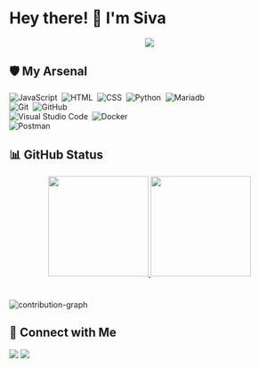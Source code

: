 <!-- Introduction -->
# Hey there! 👋 I'm Siva
<p align="center">
  <a href="https://github.com/siva2251/readme-typing-svg"><img src="https://readme-typing-svg.herokuapp.com/?font=&weight=10000&duration=1500&pause=1000&color=961EB6&center=true&vCenter=true&random=true&width=435&lines=Computer+Science+Undergraduate;Full+Stack+Developer;Open+Source+Evangelist;"></a>
</p>

<!-- Tech Stack -->
## 🛡️ My Arsenal

![JavaScript](https://img.shields.io/badge/-JavaScript-05122A?style=flat&logo=javascript)&nbsp;
![HTML](https://img.shields.io/badge/-HTML-05122A?style=flat&logo=HTML5)&nbsp;
![CSS](https://img.shields.io/badge/-CSS-05122A?style=flat&logo=CSS3&logoColor=1572B6)&nbsp;
![Python](https://img.shields.io/badge/-Python-05122A?style=flat&logo=python)&nbsp;
![Mariadb](https://img.shields.io/badge/-Mariadb-05122A?style=flat&logo=mariadb)&nbsp;
<br>
![Git](https://img.shields.io/badge/-Git-05122A?style=flat&logo=git)&nbsp;
![GitHub](https://img.shields.io/badge/-GitHub-05122A?style=flat&logo=github)&nbsp;
<br>
![Visual Studio Code](https://img.shields.io/badge/-Visual%20Studio%20Code-05122A?style=flat&logo=visual-studio-code&logoColor=007ACC)&nbsp;
![Docker](https://img.shields.io/badge/-Docker-05122A?style=flat&logo=docker)&nbsp;
<br>
![Postman](https://img.shields.io/badge/-Postman-05122A?style=flat&logo=postman)&nbsp;


<!-- GitHub Stats -->
## 📊 GitHub Status

<p align="center">
<a href="https://github.com/siva2251">
  <img height="180em"  src="https://github-readme-stats-eight-theta.vercel.app/api?username=siva2251&show_icons=true&theme=dark&include_all_commits=true&count_private=true"/>
 <img height="180em"  src="https://github-readme-streak-stats.herokuapp.com?user=siva2251&theme=gotham&include_all_commits=true&count_private=true"/>
</a>
</p>
<h1> </h1>

![contribution-graph](https://github-readme-activity-graph.vercel.app/graph?username=siva2251&bg_color=000000&color=ffffff&line=00aeff&point=00ff10&area=true&hide_border=true)

<!-- Connect with Me -->
## 🤝 Connect with Me
<p align="left">
<a href="mailto:sivanesh2251@gmail.com"><img src="https://img.shields.io/badge/-sivanesh2251@gmail.com-D14836?style=flat&logo=Gmail&logoColor=white"/></a>
<a href="https://instagram.com/cmd_line_junkie?igshid=NzZlODBkYWE4Ng=="><img src="https://img.shields.io/badge/-@wolverine____official-E4405F?style=flat&logo=Instagram&logoColor=white"/></a>

